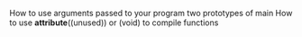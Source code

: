 How to use arguments passed to your program
two prototypes of main
How to use __attribute__((unused)) or (void) to compile functions
